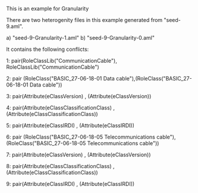 This is an example for Granularity

There are two heterogenity files in this example generated from "seed-9.aml".

a) "seed-9-Granularity-1.aml"
b) "seed-9-Granularity-0.aml"

It contains the following conflicts:

1: pair(RoleClassLib("CommunicationCable"), RoleClassLib("CommunicationCable")

2: pair (RoleClass("BASIC_27-06-18-01 Data cable"),(RoleClass("BASIC_27-06-18-01 Data cable"))

3: pair(Attribute(eClassVersion) , (Attribute(eClassVersion))

4: pair(Attribute(eClassClassificationClass) , (Attribute(eClassClassificationClass))

5: pair(Attribute(eClassIRDI) , (Attribute(eClassIRDI))


6: pair (RoleClass("BASIC_27-06-18-05 Telecommunications cable"),(RoleClass("BASIC_27-06-18-05 Telecommunications cable"))

7: pair(Attribute(eClassVersion) , (Attribute(eClassVersion))

8: pair(Attribute(eClassClassificationClass) , (Attribute(eClassClassificationClass))

9: pair(Attribute(eClassIRDI) , (Attribute(eClassIRDI))
